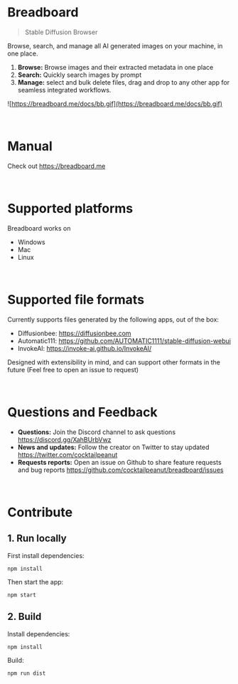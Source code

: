 # Breadboard

> Stable Diffusion Browser

Browse, search, and manage all AI generated images on your machine, in one place. 

1. **Browse:** Browse images and their extracted metadata in one place
2. **Search:** Quickly search images by prompt
3. **Manage:** select and bulk delete files, drag and drop to any other app for seamless integrated workflows.

![https://breadboard.me/docs/bb.gif](https://breadboard.me/docs/bb.gif)

<br>

# Manual

Check out https://breadboard.me

<br>

# Supported platforms

Breadboard works on

- Windows
- Mac
- Linux

<br>

# Supported file formats

Currently supports files generated by the following apps, out of the box:

- Diffusionbee: https://diffusionbee.com
- Automatic111: https://github.com/AUTOMATIC1111/stable-diffusion-webui
- InvokeAI: https://invoke-ai.github.io/InvokeAI/

Designed with extensibility in mind, and can support other formats in the future (Feel free to open an issue to request)

<br>

# Questions and Feedback

- **Questions:** Join the Discord channel to ask questions https://discord.gg/XahBUrbVwz
- **News and updates:** Follow the creator on Twitter to stay updated https://twitter.com/cocktailpeanut
- **Requests reports:** Open an issue on Github to share feature requests and bug reports https://github.com/cocktailpeanut/breadboard/issues

<br>

# Contribute

## 1. Run locally

First install dependencies:

```
npm install
```

Then start the app:

```
npm start
```

## 2. Build

Install dependencies:

```
npm install
```

Build:

```
npm run dist
```

